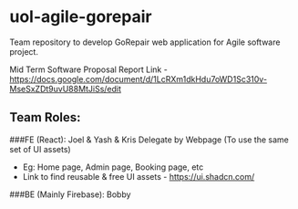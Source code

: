 # uol-agile-gorepair

Team repository to develop GoRepair web application for Agile software project.

Mid Term Software Proposal Report Link - https://docs.google.com/document/d/1LcRXm1dkHdu7oWD1Sc310v-MseSxZDt9uvU88MtJiSs/edit

## Team Roles:

###FE (React): Joel & Yash & Kris
Delegate by Webpage (To use the same set of UI assets)
- Eg: Home page, Admin page, Booking page, etc
- Link to find reusable & free UI assets - https://ui.shadcn.com/

###BE (Mainly Firebase): Bobby
